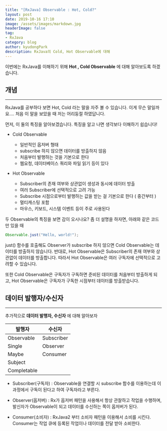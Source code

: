 ```yaml
---
title: "[RxJava] Observable : Hot, Cold?"
layout: post
date: 2019-10-16 17:10
image: /assets/images/markdown.jpg
headerImage: false
tag:
- RxJava
category: blog
author: kyudongPark
description: RxJava의 Cold, Hot Observable에 대해 
---
```


이번에는 RxJava를 이해하기 위해 **Hot , Cold Observable** 에 대해 알아보도록 하겠습니다. 

## 개념 
***
RxJava를 공부하다 보면 Hot, Cold 라는 말을 자주 볼 수 있습니다. 이게 무슨 말일까요.... 처음 이 말을 보았을 때 저는 어리둥절 하였답니다.

먼저, 이 둘의 특징을 알아보겠습니다. 특징을 알고 나면 생각보다 이해하기 쉽습니다!



- Cold Observable
  - 일반적인 옵저버 형태
  - subscribe 하지 않으면 데이터를 방출하지 않음 
  - 처음부터 발행하는 것을 기본으로 한다 
  - 웹요청, 데이터베이스 쿼리와 파일 읽기 등이 있다 
  
  
  
  
  
- Hot Observable
  - Subscriber의 존재 여부와 상관없이 생성과 동시에 데이터 방출 
  - 여러 Subscriber에 선택적으로 고려 가능
  - Subscribe 시점으로부터 발행하는 값을 받는 걸 기본으로 한다 ( 중간부터 )
  - 멀티캐스팅 포함
  - 마우스, 키보드, 시스템 이벤트 등이 주로 사용된다 



두 Observable의 특징을 보면 감이 오시나요? 
좀 더 설명을 하자면, 아래와 같은 코드만 있을 때 





```java
Observable.just("Hello, world!"); 
```



just() 함수를 호출해도 Observer가 subscribe 하지 않으면 Cold Observable는 데이터를 방출하지 않습니다. 
반대로, Hot Observable은 Subscriber의 존재 여부와 상관없이 데이터를 방출합니다. 따라서 Hot Observable은 여러 구독자에
선택적으로 고려할 수 있습니다. 



또한 Cold Observable은 구독자가 구독하면 준비된 데이터를 처음부터 방출하게 되고, Hot Observable은 구독자가 구독한 시점부터 데이터를
방출받습니다. 






## 데이터 발행자/수신자 
***
추가적으로 **데이터 발행자, 수신자** 에 대해 알아보자

| 발행자     	| 수신자     	|
|----------------	|----------------	|
| Observable     	| Subscriber     	|
| Single         	| Observer       	|
| Maybe          	| Consumer       	|
| Subject        	|                	|
| Completable    	|                	|



* Subscriber(구독자) : Observable을 연결할 시 subscribe 함수를 이용하는데 이 과정에서 구독이 된다고 하여 구독자라고 부른다.



* Observer(옵저버) : Rx가 옵저버 패턴을 사용해서 항상 관찰하고 작업을 수행하며, 발신자가 Observable이 되고 데이터를 수신하는 쪽이 
옵저버가 된다. 



* Consumer(소비자) : RxJava2 부터 소비자 패턴을 이용해서 소비를 시킨다. Consumer는 작업 큐에 등록된 작업이나 데이터를 전달 받아 소비한다. 





